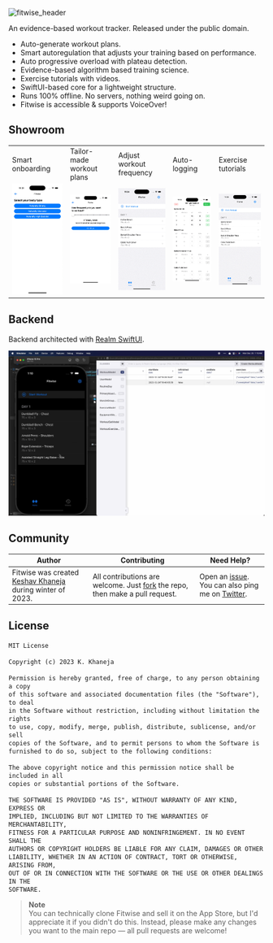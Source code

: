 ![fitwise_header](https://github.com/user-attachments/assets/662c8ef1-1623-4843-a1ba-bcfabc770a38)

An evidence-based workout tracker. Released under the public domain.

- Auto-generate workout plans.
- Smart autoregulation that adjusts your training based on performance.
- Auto progressive overload with plateau detection.
- Evidence-based algorithm based training science.
- Exercise tutorials with videos.
- SwiftUI-based core for a lightweight structure.
- Runs 100% offline. No servers, nothing weird going on.
- Fitwise is accessible & supports VoiceOver!

## Showroom
<table>
<tr>
<td>
Smart onboarding
</td>
<td>
Tailor-made workout plans
</td>
<td>
Adjust workout frequency
</td>
<td>
Auto-logging
</td>
<td>
Exercise tutorials
</td>
</tr>

<tr>
<td>
<img src="Features/Onboarding.gif" alt="Onboarding.gif">
</td>
<td>
<img src="Features/Frequency.gif" alt="Frequency">
</td>
<td>
<img src="Features/Planning.gif" alt="Menu">
</td>
<td>
<img src="Features/Logging.gif" alt="Logging">
</td>
<td>
<img src="Features/Steps.gif" alt="Steps">
</td>
</tr>

</table>

## Backend
Backend architected with [Realm SwiftUI](https://github.com/realm/realm-swift). 

![Showcase](Features/Backend.png)

## Community

Author | Contributing | Need Help?
--- | --- | ---
Fitwise was created [Keshav Khaneja](https://keshav.me) during winter of 2023. | All contributions are welcome. Just [fork](https://github.com/khaneja/fitwise/fork) the repo, then make a pull request. | Open an [issue](https://github.com/khaneja/fitwise/issues). You can also ping me on [Twitter]([https://twitter.com/aheze0](https://twitter.com/khaneja52)).


## License

```
MIT License

Copyright (c) 2023 K. Khaneja

Permission is hereby granted, free of charge, to any person obtaining a copy
of this software and associated documentation files (the "Software"), to deal
in the Software without restriction, including without limitation the rights
to use, copy, modify, merge, publish, distribute, sublicense, and/or sell
copies of the Software, and to permit persons to whom the Software is
furnished to do so, subject to the following conditions:

The above copyright notice and this permission notice shall be included in all
copies or substantial portions of the Software.

THE SOFTWARE IS PROVIDED "AS IS", WITHOUT WARRANTY OF ANY KIND, EXPRESS OR
IMPLIED, INCLUDING BUT NOT LIMITED TO THE WARRANTIES OF MERCHANTABILITY,
FITNESS FOR A PARTICULAR PURPOSE AND NONINFRINGEMENT. IN NO EVENT SHALL THE
AUTHORS OR COPYRIGHT HOLDERS BE LIABLE FOR ANY CLAIM, DAMAGES OR OTHER
LIABILITY, WHETHER IN AN ACTION OF CONTRACT, TORT OR OTHERWISE, ARISING FROM,
OUT OF OR IN CONNECTION WITH THE SOFTWARE OR THE USE OR OTHER DEALINGS IN THE
SOFTWARE.
```
> **Note**  
> You can technically clone Fitwise and sell it on the App Store, but I'd appreciate it if you didn't do this. Instead, please make any changes you want to the main repo — all pull requests are welcome!
